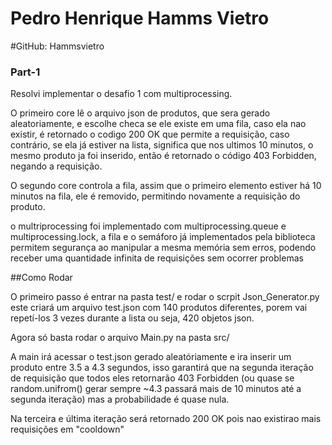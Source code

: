 # Pedro Henrique Hamms Vietro
#GitHub: Hammsvietro


### Part-1

Resolvi implementar o desafio 1 com multiprocessing.

O primeiro core lê o arquivo json de produtos, que sera gerado aleatoriamente, e escolhe checa se ele existe em uma fila, caso ela nao existir, é retornado o codigo 200 OK que permite a requisição, caso contrário, se ela já estiver na lista, significa que nos ultimos 10 minutos, o mesmo produto ja foi inserido, então é retornado o código 403 Forbidden, negando a requisição.

O segundo core controla a fila, assim que o primeiro elemento estiver há 10 minutos na fila, ele é removido, permitindo novamente a requisição do produto.

o multriprocessing foi implementado com multiprocessing.queue e multiprocessing.lock, a fila e o semáforo já implementados pela biblioteca permitem segurança ao manipular a mesma memória sem erros, podendo receber uma quantidade infinita de requisições sem ocorrer problemas


##Como Rodar

O primeiro passo é entrar na pasta test/ e rodar o scrpit Json_Generator.py este criará um arquivo test.json com 140 produtos diferentes, porem vai repetí-los 3 vezes durante a lista ou seja, 420 objetos json.

Agora só basta rodar o arquivo Main.py na pasta src/

A main irá acessar o test.json gerado aleatóriamente e ira inserir um produto entre 3.5 a 4.3 segundos, isso garantirá que na segunda iteração de requisição que todos eles retornarão 403 Forbidden (ou quase se random.unifrom() gerar sempre ~4.3 passará mais de 10 minutos até a segunda iteração) mas a probabilidade é quase nula.

Na terceira e última iteração será retornado 200 OK pois nao existirao mais requisições em "cooldown"
